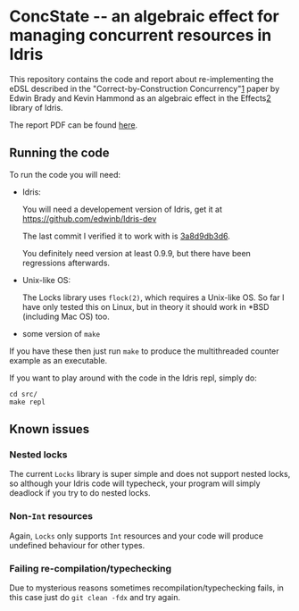 ConcState -- an algebraic effect for managing concurrent resources in Idris
=========

This repository contains the code and report about re-implementing the eDSL
described in the "Correct-by-Construction Concurrency"[1] paper by Edwin Brady
and Kevin Hammond as an algebraic effect in the Effects[2] library of Idris.

The report PDF can be found
[here](https://github.com/yfyf/idris-concstate-effect/releases/download/0.0.1/report.pdf).

Running the code
----------------

To run the code you will need:

* Idris:

    You will need a developement version of Idris, get it at
    https://github.com/edwinb/Idris-dev

    The last commit I verified it to work with is
    [3a8d9db3d6](https://github.com/edwinb/Idris-dev/commit/3a8d9db3d67e6fd5266ae97e7afb8e0dc0c58b0b).
    
    You definitely need version at least 0.9.9,
    but there have been regressions afterwards.

* Unix-like OS:

    The Locks library uses `flock(2)`, which requires a Unix-like OS. So far I
    have only tested this on Linux, but in theory it should work in *BSD
    (including Mac OS) too.

* some version of `make`

If you have these then just run `make` to produce the multithreaded counter
example as an executable.

If you want to play around with the code in the Idris repl, simply do:

    cd src/
    make repl


Known issues
--------------

### Nested locks

The current `Locks` library is super simple and does not support nested locks,
so although your Idris code will typecheck, your program will simply deadlock
if you try to do nested locks.

### Non-`Int` resources

Again, `Locks` only supports `Int` resources and your code will produce
undefined behaviour for other types.

### Failing re-compilation/typechecking

Due to mysterious reasons sometimes recompilation/typechecking fails, in this
case just do `git clean -fdx` and try again.

[1]: http://citeseerx.ist.psu.edu/viewdoc/summary?doi=10.1.1.150.9865
[2]: http://www.cs.st-andrews.ac.uk/~eb/drafts/effects.pdf
